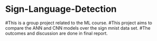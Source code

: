 # Sign-Language-Detection
#This is a group project related to the ML course.
#This project aims to compare the ANN and CNN models over the sign mnist data set.
#The outcomes and discussion are done in final report.
